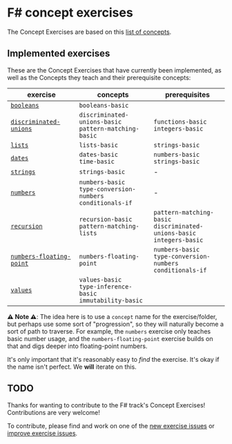 # F&#35; concept exercises

The Concept Exercises are based on this [list of concepts][reference-shared].

## Implemented exercises

These are the Concept Exercises that have currently been implemented, as well as the Concepts they teach and their prerequisite concepts:

| exercise                                                            | concepts                                                            | prerequisites                                                                  |
| ------------------------------------------------------------------- | ------------------------------------------------------------------- | ------------------------------------------------------------------------------ |
| [`booleans`][concept-exercise-booleans]                             | `booleans-basic`                                                    |                                                                                |
| [`discriminated-unions`][concept-exercise-discriminated-unions]     | `discriminated-unions-basic`<br/>`pattern-matching-basic`           | `functions-basic`<br/>`integers-basic`                                         |
| [`lists`][concept-exercise-lists]                                   | `lists-basic`                                                       | `strings-basic`                                                                |
| [`dates`][concept-exercise-dates]                                   | `dates-basic`<br/>`time-basic`                                      | `numbers-basic`<br/>`strings-basic`                                            |
| [`strings`][concept-exercise-strings]                               | `strings-basic`                                                     | -                                                                              |
| [`numbers`][concept-exercise-numbers]                               | `numbers-basic`<br/>`type-conversion-numbers`<br/>`conditionals-if` | -                                                                              |
| [`recursion`][concept-exercise-recursion]                           | `recursion-basic`<br/>`pattern-matching-lists`                      | `pattern-matching-basic`<br/>`discriminated-unions-basic`<br/>`integers-basic` |
| [`numbers-floating-point`][concept-exercise-numbers-floating-point] | `numbers-floating-point`                                            | `numbers-basic`<br/>`type-conversion-numbers`<br/>`conditionals-if`            | - |
| [`values`][concept-exercise-values]                                 | `values-basic`<br/>`type-inference-basic`<br/>`immutability-basic`  |

**⚠ Note ⚠**: The idea here is to use a `concept` name for the exercise/folder, but perhaps use some sort of "progression", so they will naturally become a sort of path to traverse. For example, the `numbers` exercise only teaches basic number usage, and the `numbers-floating-point` exercise builds on that and digs deeper into floating-point numbers.

It's only important that it's reasonably easy to _find_ the exercise. It's okay if the name isn't perfect. We **will** iterate on this.

## TODO

Thanks for wanting to contribute to the F# track's Concept Exercises! Contributions are very welcome!

To contribute, please find and work on one of the [new exercise issues][issues-new-exercise] or [improve exercise issues][issues-improve-exercise].

[reference-shared]: ../../reference/README.md
[reference]: ./reference.md
[concept-exercises]: ./concept/README.md
[concept-exercise-booleans]: ./booleans/.meta/design.md
[concept-exercise-dates]: ./dates/.meta/design.md
[concept-exercise-lists]: ./lists/.meta/design.md
[concept-exercise-strings]: ./strings/.meta/design.md
[concept-exercise-numbers]: ./numbers/.meta/design.md
[concept-exercise-recursion]: ./recursion/.meta/design.md
[concept-exercise-discriminated-unions]: ./discriminated-unions/.meta/design.md
[concept-exercise-numbers-floating-point]: ./numbers-floating-point/.meta/design.md
[concept-exercise-values]: ./values/.meta/design.md
[issues-new-exercise]: https://github.com/exercism/v3/issues?utf8=%E2%9C%93&q=is%3Aopen+label%3Atrack%2Ffsharp+label%3Atype%2Fnew-exercise+label%3Astatus%2Fhelp-wanted
[issues-improve-exercise]: https://github.com/exercism/v3/issues?utf8=%E2%9C%93&q=is%3Aopen+label%3Atrack%2Ffsharp+label%3Atype%2Fimprove-exercise+label%3Astatus%2Fhelp-wanted
